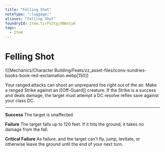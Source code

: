 ```yaml
---
title: "Felling Shot"
noteType: ":luggage:"
aliases: "Felling Shot"
foundryId: Item.tirPv2tgjXN6oCy8
tags:
  - Item
---
```


# Felling Shot
![[Mechanics/Character Building/Feats/zz_asset-files/icons-sundries-books-book-red-exclamation.webp|150]]

Your ranged attacks can shoot an unprepared foe right out of the air. Make a ranged Strike against an [[Off-Guard]] creature. If the Strike is a success and deals damage, the target must attempt a DC resolve reflex save against your class DC.

* * *

**Success** The target is unaffected.

**Failure** The target falls up to 120 feet. If it hits the ground, it takes no damage from the fall.

**Critical Failure** As failure, and the target can't fly, jump, levitate, or otherwise leave the ground until the end of your next turn.
